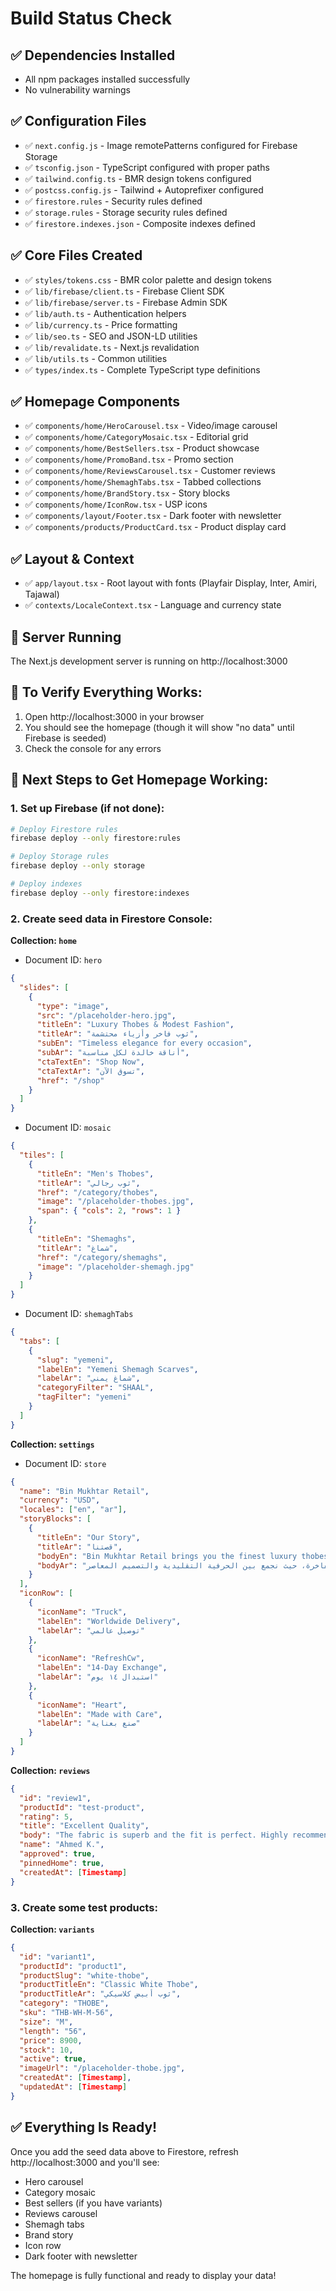 # Build Status Check

## ✅ Dependencies Installed
- All npm packages installed successfully
- No vulnerability warnings

## ✅ Configuration Files
- ✅ `next.config.js` - Image remotePatterns configured for Firebase Storage
- ✅ `tsconfig.json` - TypeScript configured with proper paths
- ✅ `tailwind.config.ts` - BMR design tokens configured
- ✅ `postcss.config.js` - Tailwind + Autoprefixer configured
- ✅ `firestore.rules` - Security rules defined
- ✅ `storage.rules` - Storage security rules defined
- ✅ `firestore.indexes.json` - Composite indexes defined

## ✅ Core Files Created
- ✅ `styles/tokens.css` - BMR color palette and design tokens
- ✅ `lib/firebase/client.ts` - Firebase Client SDK
- ✅ `lib/firebase/server.ts` - Firebase Admin SDK
- ✅ `lib/auth.ts` - Authentication helpers
- ✅ `lib/currency.ts` - Price formatting
- ✅ `lib/seo.ts` - SEO and JSON-LD utilities
- ✅ `lib/revalidate.ts` - Next.js revalidation
- ✅ `lib/utils.ts` - Common utilities
- ✅ `types/index.ts` - Complete TypeScript type definitions

## ✅ Homepage Components
- ✅ `components/home/HeroCarousel.tsx` - Video/image carousel
- ✅ `components/home/CategoryMosaic.tsx` - Editorial grid
- ✅ `components/home/BestSellers.tsx` - Product showcase
- ✅ `components/home/PromoBand.tsx` - Promo section
- ✅ `components/home/ReviewsCarousel.tsx` - Customer reviews
- ✅ `components/home/ShemaghTabs.tsx` - Tabbed collections
- ✅ `components/home/BrandStory.tsx` - Story blocks
- ✅ `components/home/IconRow.tsx` - USP icons
- ✅ `components/layout/Footer.tsx` - Dark footer with newsletter
- ✅ `components/products/ProductCard.tsx` - Product display card

## ✅ Layout & Context
- ✅ `app/layout.tsx` - Root layout with fonts (Playfair Display, Inter, Amiri, Tajawal)
- ✅ `contexts/LocaleContext.tsx` - Language and currency state

## 🚀 Server Running
The Next.js development server is running on http://localhost:3000

## 🔧 To Verify Everything Works:

1. Open http://localhost:3000 in your browser
2. You should see the homepage (though it will show "no data" until Firebase is seeded)
3. Check the console for any errors

## 📝 Next Steps to Get Homepage Working:

### 1. Set up Firebase (if not done):
```bash
# Deploy Firestore rules
firebase deploy --only firestore:rules

# Deploy Storage rules
firebase deploy --only storage

# Deploy indexes
firebase deploy --only firestore:indexes
```

### 2. Create seed data in Firestore Console:

**Collection: `home`**
- Document ID: `hero`
```json
{
  "slides": [
    {
      "type": "image",
      "src": "/placeholder-hero.jpg",
      "titleEn": "Luxury Thobes & Modest Fashion",
      "titleAr": "ثوب فاخر وأزياء محتشمة",
      "subEn": "Timeless elegance for every occasion",
      "subAr": "أناقة خالدة لكل مناسبة",
      "ctaTextEn": "Shop Now",
      "ctaTextAr": "تسوق الآن",
      "href": "/shop"
    }
  ]
}
```

- Document ID: `mosaic`
```json
{
  "tiles": [
    {
      "titleEn": "Men's Thobes",
      "titleAr": "ثوب رجالي",
      "href": "/category/thobes",
      "image": "/placeholder-thobes.jpg",
      "span": { "cols": 2, "rows": 1 }
    },
    {
      "titleEn": "Shemaghs",
      "titleAr": "شماغ",
      "href": "/category/shemaghs",
      "image": "/placeholder-shemagh.jpg"
    }
  ]
}
```

- Document ID: `shemaghTabs`
```json
{
  "tabs": [
    {
      "slug": "yemeni",
      "labelEn": "Yemeni Shemagh Scarves",
      "labelAr": "شماغ يمني",
      "categoryFilter": "SHAAL",
      "tagFilter": "yemeni"
    }
  ]
}
```

**Collection: `settings`**
- Document ID: `store`
```json
{
  "name": "Bin Mukhtar Retail",
  "currency": "USD",
  "locales": ["en", "ar"],
  "storyBlocks": [
    {
      "titleEn": "Our Story",
      "titleAr": "قصتنا",
      "bodyEn": "Bin Mukhtar Retail brings you the finest luxury thobes, combining traditional craftsmanship with contemporary design.",
      "bodyAr": "يقدم لكم بن مختار ريتيل أفخر الثياب الفاخرة، حيث نجمع بين الحرفية التقليدية والتصميم المعاصر."
    }
  ],
  "iconRow": [
    {
      "iconName": "Truck",
      "labelEn": "Worldwide Delivery",
      "labelAr": "توصيل عالمي"
    },
    {
      "iconName": "RefreshCw",
      "labelEn": "14-Day Exchange",
      "labelAr": "استبدال ١٤ يوم"
    },
    {
      "iconName": "Heart",
      "labelEn": "Made with Care",
      "labelAr": "صنع بعناية"
    }
  ]
}
```

**Collection: `reviews`**
```json
{
  "id": "review1",
  "productId": "test-product",
  "rating": 5,
  "title": "Excellent Quality",
  "body": "The fabric is superb and the fit is perfect. Highly recommend!",
  "name": "Ahmed K.",
  "approved": true,
  "pinnedHome": true,
  "createdAt": [Timestamp]
}
```

### 3. Create some test products:

**Collection: `variants`**
```json
{
  "id": "variant1",
  "productId": "product1",
  "productSlug": "white-thobe",
  "productTitleEn": "Classic White Thobe",
  "productTitleAr": "ثوب أبيض كلاسيكي",
  "category": "THOBE",
  "sku": "THB-WH-M-56",
  "size": "M",
  "length": "56",
  "price": 8900,
  "stock": 10,
  "active": true,
  "imageUrl": "/placeholder-thobe.jpg",
  "createdAt": [Timestamp],
  "updatedAt": [Timestamp]
}
```

## ✅ Everything Is Ready!

Once you add the seed data above to Firestore, refresh http://localhost:3000 and you'll see:
- Hero carousel
- Category mosaic
- Best sellers (if you have variants)
- Reviews carousel
- Shemagh tabs
- Brand story
- Icon row
- Dark footer with newsletter

The homepage is fully functional and ready to display your data!







